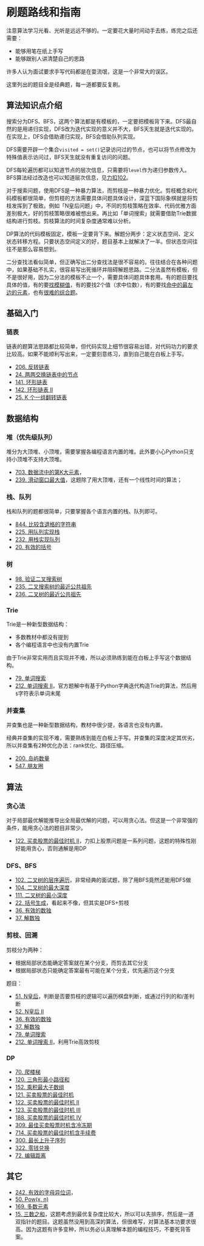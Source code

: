 # 刷题路线和指南
注意算法学习光看、光听是远远不够的。一定要花大量时间动手去练，练完之后还需要：
- 能够用笔在纸上手写
- 能够跟别人讲清楚自己的思路

许多人认为面试要求手写代码都是在耍流氓，这是一个非常大的误区。

这里列出的题目全是经典题，每一道都要反复刷。

## 算法知识点介绍

搜索分为DFS、BFS，这两个算法都是有模板的，一定要把模板背下来。DFS最自然的是用递归实现，DFS改为迭代实现的意义并不大，BFS天生就是迭代实现的。在实现上，DFS会借助递归实现，BFS会借助队列实现。

DFS需要开辟一个集合`visited = set()`记录访问过的节点，也可以将节点修改为特殊值表示访问过，BFS天生就没有重复访问的问题。

DFS每轮遍历都可以知道节点的层次信息，只需要将`level`作为递归参数传入。BFS算法经过改造也可以知道层次信息，见[力扣102](https://leetcode-cn.com/problems/binary-tree-level-order-traversal/)。

对于搜索问题，使用DFS是一种暴力算法，而剪枝是一种暴力优化。剪枝概念和代码模板都很简单，但剪枝的方法需要具体问题具体设计，深蓝下国际象棋就是将剪枝发挥到了极致。例如「N皇后问题」中，不同的剪枝策略在效率、代码优雅方面差别极大，好的剪枝策略很难被想出来。再比如「单词搜索」就需要借助Trie数据结构进行剪枝。剪枝算法的时间复杂度通常难以分析。

DP算法的代码模板固定，模板一定要背下来。解题分两步：定义状态空间、定义状态转移方程。只要状态空间定义的好，题目基本上就解决了一半。但状态空间往往不是那么容易想到。

二分查找法看似简单，但正确写出二分查找法是很不容易的。往往结合在各种问题中，如果基础不扎实，很容易写出死循环并阻碍解题思路。二分法虽然有模板，但不是很好用，因为二分法的模板不止一个，需要具体问题具体套用。有的题目要找具体的值，有的要[找模糊值](https://leetcode-cn.com/problems/sqrtx/)，有的要找2个值（求中位数），有的要找[命中的最左边的元素](https://leetcode-cn.com/problems/first-bad-version/)，也有[很难的综合题](https://leetcode-cn.com/problems/median-of-two-sorted-arrays/)。

## 基础入门
### 链表
链表的题算法思路都比较简单，但代码实现上细节很容易出错，对代码功力的要求比较高。如果不能顺利写出来，一定要刻意练习，直到自己能在白板上手写。

- [206. 反转链表](https://leetcode-cn.com/problems/reverse-linked-list/)
- [24. 两两交换链表中的节点](https://leetcode-cn.com/problems/swap-nodes-in-pairs/)
- [141. 环形链表](https://leetcode-cn.com/problems/linked-list-cycle/)
- [142. 环形链表 II](https://leetcode-cn.com/problems/linked-list-cycle-ii/)
- [25. K 个一组翻转链表](https://leetcode-cn.com/problems/reverse-nodes-in-k-group/)

## 数据结构
### 堆（优先级队列）
堆分为大顶堆、小顶堆，需要掌握各编程语言内置的堆。此外要小心Python只支持小顶堆不支持大顶堆。

- [703. 数据流中的第K大元素](https://leetcode-cn.com/problems/kth-largest-element-in-a-stream/)，
- [239. 滑动窗口最大值](https://leetcode-cn.com/problems/sliding-window-maximum/)，这题除了用大顶堆，还有一个线性时间的算法；

### 栈、队列
栈和队列的题都很简单，只要掌握各个语言内置的栈、队列即可。

- [844. 比较含退格的字符串](https://leetcode-cn.com/problems/backspace-string-compare/)
- [225. 用队列实现栈](https://leetcode-cn.com/problems/implement-stack-using-queues/)
- [232. 用栈实现队列](https://leetcode-cn.com/problems/implement-queue-using-stacks/)
- [20. 有效的括号](https://leetcode-cn.com/problems/valid-parentheses/)

### 树

- [98. 验证二叉搜索树](https://leetcode-cn.com/problems/validate-binary-search-tree/)
- [235. 二叉搜索树的最近公共祖先](https://leetcode-cn.com/problems/lowest-common-ancestor-of-a-binary-search-tree/)
- [236. 二叉树的最近公共祖先](https://leetcode-cn.com/problems/lowest-common-ancestor-of-a-binary-tree/)

### Trie
Trie是一种新型数据结构：
- 多数教材中都没有提到
- 各个编程语言中也没有内置Trie

由于Trie非常实用而且实现并不难，所以必须熟练到能在白板上手写这个数据结构。

- [79. 单词搜索](https://leetcode-cn.com/problems/word-search/)
- [212. 单词搜索 II](https://leetcode-cn.com/problems/word-search-ii/)，官方题解中有基于Python字典迭代构造Trie的算法，然后用`$`字符表示单词末尾

### 并查集
并查集也是一种新型数据结构，教材中很少提，各语言也没有内置。

经典并查集的实现不难，需要熟练到能在白板上手写。并查集的深度决定其优劣，所以并查集有2种优化办法：rank优化、路径压缩。

- [200. 岛屿数量](https://leetcode-cn.com/problems/number-of-islands/)
- [547. 朋友圈](https://leetcode-cn.com/problems/friend-circles/)

## 算法
### 贪心法
对于局部最优解能推导出全局最优解的问题，可以用贪心法。但这是一个非常强的条件，能用贪心法的题目非常少。

- [122. 买卖股票的最佳时机 II](https://leetcode-cn.com/problems/best-time-to-buy-and-sell-stock-ii/)，力扣上股票问题是一系列问题，这题的特殊性刚好能用贪心，否则通解是用DP

### DFS、BFS

- [102. 二叉树的层序遍历](https://leetcode-cn.com/problems/binary-tree-level-order-traversal/)，非常经典的面试题，除了用BFS竟然还能用DFS做
- [104. 二叉树的最大深度](https://leetcode-cn.com/problems/maximum-depth-of-binary-tree/)
- [111. 二叉树的最小深度](https://leetcode-cn.com/problems/minimum-depth-of-binary-tree/)
- [22. 括号生成](https://leetcode-cn.com/problems/generate-parentheses/)，看起来不像，但其实是DFS+剪枝
- [36. 有效的数独](https://leetcode-cn.com/problems/valid-sudoku/)
- [37. 解数独](https://leetcode-cn.com/problems/sudoku-solver/)

### 剪枝、回溯

剪枝分为两种：
- 根据局部状态能确定答案就在某个分支，而剪去其它分支
- 根据局部状态只能确定答案最有可能在某个分支，优先遍历这个分支

题目：
- [51. N皇后](https://leetcode-cn.com/problems/n-queens/)，判断是否要剪枝的逻辑可以遍历棋盘判断，或通过行列的和/差判断
- [52. N皇后 II](https://leetcode-cn.com/problems/n-queens-ii/)
- [36. 有效的数独](https://leetcode-cn.com/problems/valid-sudoku/)
- [37. 解数独](https://leetcode-cn.com/problems/sudoku-solver/)
- [79. 单词搜索](https://leetcode-cn.com/problems/word-search/)
- [212. 单词搜索 II](https://leetcode-cn.com/problems/word-search-ii/)，利用Trie高效剪枝

### DP

- [70. 爬楼梯](https://leetcode-cn.com/problems/climbing-stairs/)
- [120. 三角形最小路径和](https://leetcode-cn.com/problems/triangle/)
- [152. 乘积最大子数组](https://leetcode-cn.com/problems/maximum-product-subarray/)
- [121. 买卖股票的最佳时机](https://leetcode-cn.com/problems/best-time-to-buy-and-sell-stock/)
- [122. 买卖股票的最佳时机 II](https://leetcode-cn.com/problems/best-time-to-buy-and-sell-stock-ii/)
- [123. 买卖股票的最佳时机 III](https://leetcode-cn.com/problems/best-time-to-buy-and-sell-stock-iii/)
- [188. 买卖股票的最佳时机 IV](https://leetcode-cn.com/problems/best-time-to-buy-and-sell-stock-iv/)
- [309. 最佳买卖股票时机含冷冻期](https://leetcode-cn.com/problems/best-time-to-buy-and-sell-stock-with-cooldown/)
- [714. 买卖股票的最佳时机含手续费](https://leetcode-cn.com/problems/best-time-to-buy-and-sell-stock-with-transaction-fee/)
- [300. 最长上升子序列](https://leetcode-cn.com/problems/longest-increasing-subsequence/)
- [322. 零钱兑换](https://leetcode-cn.com/problems/coin-change/)
- [72. 编辑距离](https://leetcode-cn.com/problems/edit-distance/)

## 其它

- [242. 有效的字母异位词](https://leetcode-cn.com/problems/valid-anagram/)，
- [50. Pow(x, n)](https://leetcode-cn.com/problems/powx-n/)
- [169. 多数元素](https://leetcode-cn.com/problems/majority-element/)
- [15. 三数之和](https://leetcode-cn.com/problems/3sum/submissions/)，这题考虑到最优复杂度比较大，所以可以先排序，然后是一道双指针的题目。这题虽然没用到高深的算法，但很难写，对算法基本功要求很高。因为这题有许多变种，所以务必认真理解本题的编程技巧，不要死背答案。
